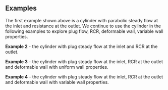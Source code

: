 ## Examples

The first example shown above is a cylinder with parabolic steady flow at the inlet and resistance at the outlet. We continue to use the cylinder in the following examples to explore plug flow, RCR, deformable wall, variable wall properties.

**Example 2** - the cylinder with plug steady flow at the inlet and RCR at the outlet.

**Example 3** - the cylinder with plug steady flow at the inlet, RCR at the outlet and deformable wall with uniform wall properties.

**Example 4** - the cylinder with plug steady flow at the inlet, RCR at the outlet and deformable wall with variable wall properties.

